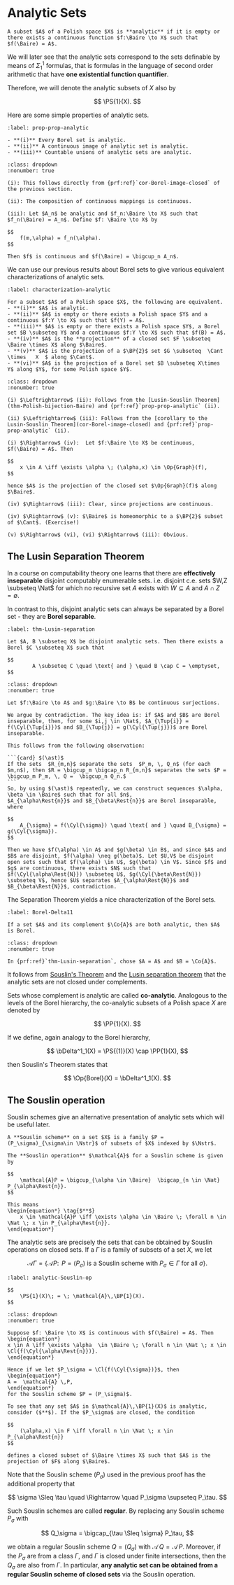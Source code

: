 # Analytic Sets


```{prf:definition}
A subset $A$ of a Polish space $X$ is **analytic** if it is empty or there exists a continuous function $f:\Baire \to X$ such that $f(\Baire) = A$.
```

We will later see that the analytic sets correspond to the sets definable by means of $\Sigma^1_1$ formulas, that is formulas in the language of second order arithmetic that have **one existential function quantifier**.

Therefore, we will denote the analytic subsets of $X$ also by

$$
	\PS{1}(X).
$$ 

Here are some simple properties of analytic sets.

```{prf:proposition}
:label: prop-prop-analytic

- **(i)** Every Borel set is analytic.
- **(ii)** A continuous image of analytic set is analytic.
- **(iii)** Countable unions of analytic sets are analytic.
```

```{prf:proof}
:class: dropdown
:nonumber: true

(i): This follows directly from {prf:ref}`cor-Borel-image-closed` of the previous section.

(ii): The composition of continuous mappings is continuous.

(iii): Let $A_n$ be analytic and $f_n:\Baire \to X$ such that $f_n(\Baire) = A_n$. Define $f: \Baire \to X$ by

$$
    f(m,\alpha) = f_n(\alpha).
$$

Then $f$ is continuous and $f(\Baire) = \bigcup_n A_n$.
```

We can use our previous results about Borel sets to give various equivalent characterizations of analytic sets.

```{prf:proposition}
:label: characterization-analytic

For a subset $A$ of a Polish space $X$, the following are equivalent.
- **(i)** $A$ is analytic.
- **(ii)** $A$ is empty or there exists a Polish space $Y$ and a continuous $f:Y \to X$ such that $f(Y) = A$.
- **(iii)** $A$ is empty or there exists a Polish space $Y$, a Borel set $B \subseteq Y$ and a continuous $f:Y \to X$ such that $f(B) = A$. 
- **(iv)** $A$ is the **projection** of a closed set $F \subseteq \Baire \times X$ along $\Baire$.
- **(v)** $A$ is the projection of a $\BP{2}$ set $G \subseteq  \Cant \times   X  $ along $\Cant$.
- **(vi)** $A$ is the projection of a Borel set $B \subseteq X\times Y$ along $Y$, for some Polish space $Y$.
```

```{prf:proof}
:class: dropdown
:nonumber: true

(i) $\Leftrightarrow$ (ii): Follows from the [Lusin-Souslin Theorem](thm-Polish-bijection-Baire) and {prf:ref}`prop-prop-analytic` (ii).

(ii) $\Leftrightarrow$ (iii): Follows from the [corollary to the Lusin-Souslin Theorem](cor-Borel-image-closed) and {prf:ref}`prop-prop-analytic` (ii).

(i) $\Rightarrow$ (iv):  Let $f:\Baire \to X$ be continuous, $f(\Baire) = A$. Then 

$$
    x \in A \iff \exists \alpha \; (\alpha,x) \in \Op{Graph}(f),
$$

hence $A$ is the projection of the closed set $\Op{Graph}(f)$ along $\Baire$.

(iv) $\Rightarrow$ (iii): Clear, since projections are continuous.

(iv) $\Rightarrow$ (v): $\Baire$ is homeomorphic to a $\BP{2}$ subset of $\Cant$. (Exercise!)

(v) $\Rightarrow$ (vi), (vi) $\Rightarrow$ (iii): Obvious.
```


## The Lusin Separation Theorem

In a course on computability theory one learns that there are **effectively inseparable** disjoint computably enumerable sets. i.e. disjoint c.e. sets $W,Z \subseteq \Nat$ for which no recursive set $A$ exists with $W \subseteq A$ and $A \cap Z = \emptyset$. 

In contrast to this, disjoint analytic sets can always be separated by a Borel set - they are **Borel separable**.

```{prf:theorem} Lusin
:label: thm-Lusin-separation

Let $A, B \subseteq X$ be disjoint analytic sets. Then there exists a Borel $C \subseteq X$ such that

$$
        A \subseteq C \quad \text{ and } \quad B \cap C = \emptyset,
$$
```

````{prf:proof}
:class: dropdown
:nonumber: true

Let $f:\Baire \to A$ and $g:\Baire \to B$ be continuous surjections.

We argue by contradiction. The key idea is: if $A$ and $B$ are Borel inseparable, then, for some $i,j \in \Nat$, $A_{\Tup{i}} = f(\Cyl{\Tup{i}})$ and $B_{\Tup{j}} = g(\Cyl{\Tup{j}})$ are Borel inseparable. 

This follows from the following observation:

```{card} $(\ast)$
If the sets  $R_{m,n}$ separate the sets  $P_m, \, Q_n$ (for each $m,n$), then $R = \bigcup_m \bigcap_n R_{m,n}$ separates the sets $P =  \bigcup_m P_m, \, Q =  \bigcup_n Q_n.$
```
So, by using $(\ast)$ repeatedly, we can construct sequences $\alpha, \beta \in \Baire$ such that for all $n$,
$A_{\alpha\Rest{n}}$ and $B_{\beta\Rest{n}}$ are Borel inseparable, where

$$
    A_{\sigma} = f(\Cyl{\sigma}) \quad \text{ and } \quad B_{\sigma} = g(\Cyl{\sigma}).
$$

Then we have $f(\alpha) \in A$ and $g(\beta) \in B$, and since $A$ and $B$ are disjoint, $f(\alpha) \neq g(\beta)$. Let $U,V$ be disjoint open sets such that $f(\alpha) \in U$, $g(\beta) \in V$. Since $f$ and $g$ are continuous, there exists $N$ such that $f(\Cyl{\alpha\Rest{N}}) \subseteq U$, $g(\Cyl{\beta\Rest{N}}) \subseteq V$, hence $U$ separates $A_{\alpha\Rest{N}}$ and $B_{\beta\Rest{N}}$, contradiction.
````

The Separation Theorem yields a nice characterization of the Borel sets.

```{prf:theorem} Souslin
:label: Borel-Delta11

If a set $A$ and its complement $\Co{A}$ are both analytic, then $A$ is Borel.
```

```{prf:proof}
:class: dropdown
:nonumber: true

In {prf:ref}`thm-Lusin-separation`, chose $A = A$ and $B = \Co{A}$.
```

It follows from [Souslin's Theorem](thm-Souslin-Borel-images) and the [Lusin separation theorem](thm-Lusin-separation>) that the analytic sets are not closed under complements. 

Sets whose complement is analytic are called **co-analytic**. Analogous to the levels of the Borel hierarchy, the co-analytic subsets of a Polish space $X$ are denoted by

$$
	\PP{1}(X).
$$

If we define, again analogy to the Borel hierarchy,

$$
	\bDelta^1_1(X) = \PS{(1)}(X) \cap \PP{1}(X),
$$

then Souslin's Theorem states that

$$
	\Op{Borel}(X) = \bDelta^1_1(X).
$$




## The Souslin operation

Souslin schemes give an alternative presentation of analytic sets which will be useful later.

```{prf:definition}
A **Souslin scheme** on a set $X$ is a family $P = (P_\sigma)_{\sigma\in \Nstr}$ of subsets of $X$ indexed by $\Nstr$.

The **Souslin operation** $\mathcal{A}$ for a Souslin scheme is given by 

$$
    \mathcal{A}P = \bigcup_{\alpha \in \Baire}  \bigcap_{n \in \Nat} P_{\alpha\Rest{n}}.
$$

This means
\begin{equation*} \tag{$**$}
    x \in \mathcal{A}P \iff \exists \alpha \in \Baire \; \forall n \in \Nat \; x \in P_{\alpha\Rest{n}}.
\end{equation*}
```

The analytic sets are precisely the sets that can be obtained by Souslin operations on closed sets. If a $\Gamma$ is a family of subsets of a set $X$, we let

$$
	\mathcal{A}\Gamma = \{\mathcal{A}P \colon \text{ $P = (P_\sigma)$ is a Souslin scheme with $P_\sigma \in \Gamma$ for all $\sigma$} \}.
$$

```{prf:theorem}
:label: analytic-Souslin-op

$$
	\PS{1}(X)\; = \; \mathcal{A}\,\BP{1}(X).
$$
```

```{prf:proof}
:class: dropdown
:nonumber: true

Suppose $f: \Baire \to X$ is continuous with $f(\Baire) = A$. Then 
\begin{equation*}
x \in A \iff \exists \alpha  \in \Baire \; \forall n \in \Nat \; x \in \Cl{f(\Cyl{\alpha\Rest{n}})}.
\end{equation*}

Hence if we let $P_\sigma = \Cl{f(\Cyl{\sigma})}$, then
\begin{equation*}
A =  \mathcal{A} \,P,
\end{equation*}
for the Souslin scheme $P = (P_\sigma)$.

To see that any set $A$ in $\mathcal{A}\,\BP{1}(X)$ is analytic, consider ($**$). If the $P_\sigma$ are closed, the condition

$$
    (\alpha,x) \in F \iff \forall n \in \Nat \; x \in P_{\alpha\Rest{n}}
$$

defines a closed subset of $\Baire \times X$ such that $A$ is the projection of $F$ along $\Baire$.
```

Note that the Souslin scheme $(P_\sigma)$ used in the previous proof has the additional property that

$$
	\sigma \Sleq \tau \quad \Rightarrow \quad P_\sigma \supseteq P_\tau.
$$

Such Souslin schemes are called **regular**. By replacing any Souslin scheme $P_\sigma$ with 

$$
	Q_\sigma = \bigcap_{\tau \Sleq \sigma} P_\tau,
$$

we obtain a regular Souslin scheme $Q = (Q_\sigma)$ with $\mathcal{A} \, Q = \mathcal{A}\, P$. Moreover, if the $P_\sigma$ are from a class $\Gamma$, and $\Gamma$ is closed under finite intersections, then the $Q_\sigma$ are also from $\Gamma$. In particular, **any analytic set can be obtained from a regular Souslin scheme of closed sets** via the Souslin operation. 
